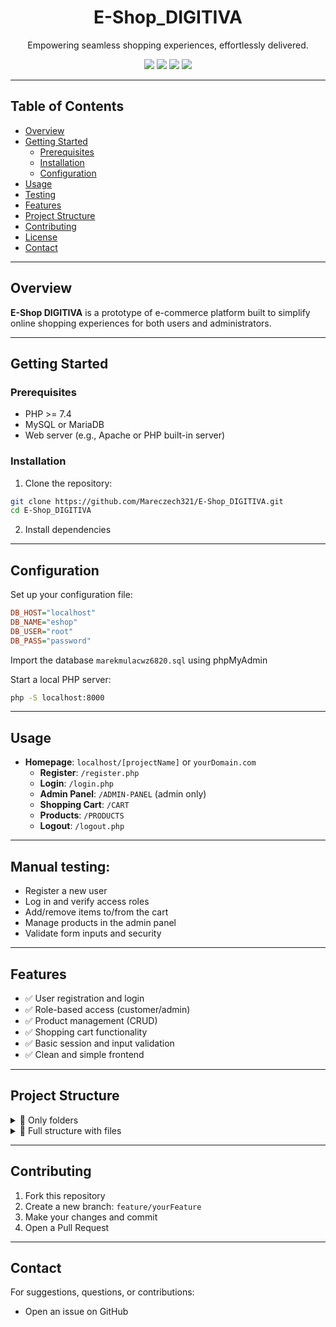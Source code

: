 <p align="center">
  <h1 align="center">E-Shop_DIGITIVA</h1>
</p>
<p align="center">
  Empowering seamless shopping experiences, effortlessly delivered.
</p>

<div align="center">
  <img src="https://img.shields.io/badge/code-PHP-blue.svg" />
  <img src="https://img.shields.io/badge/last%20commit-today-brightgreen.svg" />
  <img src="https://img.shields.io/github/languages/count/Mareczech321/E-Shop_DIGITIVA.svg" />
  <img src="https://img.shields.io/badge/php-66.9%25-blue.svg" />
</div>

---

## Table of Contents

- [Overview](#overview)
- [Getting Started](#getting-started)
  - [Prerequisites](#prerequisites)
  - [Installation](#installation)
  - [Configuration](#configuration)
- [Usage](#usage)
- [Testing](#testing)
- [Features](#features)
- [Project Structure](#project-structure)
- [Contributing](#contributing)
- [License](#license)
- [Contact](#contact)

---

## Overview

**E-Shop DIGITIVA** is a prototype of e-commerce platform built to simplify online shopping experiences for both users and administrators.

---

## Getting Started

### Prerequisites

- PHP >= 7.4
- MySQL or MariaDB
- Web server (e.g., Apache or PHP built-in server)

### Installation

1. Clone the repository:

```bash
git clone https://github.com/Mareczech321/E-Shop_DIGITIVA.git
cd E-Shop_DIGITIVA
```

2. Install dependencies

---

## Configuration

Set up your configuration file:

```ini
DB_HOST="localhost"
DB_NAME="eshop"
DB_USER="root"
DB_PASS="password"
```

Import the database `marekmulacwz6820.sql` using phpMyAdmin

Start a local PHP server:

```bash
php -S localhost:8000
```

---

## Usage

- **Homepage**: `localhost/[projectName]` or `yourDomain.com`
  - **Register**: `/register.php`
  - **Login**: `/login.php`
  - **Admin Panel**: `/ADMIN-PANEL` (admin only)
  - **Shopping Cart**: `/CART`
  - **Products**: `/PRODUCTS`
  - **Logout**: `/logout.php`

---

## Manual testing:

- Register a new user
- Log in and verify access roles
- Add/remove items to/from the cart
- Manage products in the admin panel
- Validate form inputs and security

---

## Features

- ✅ User registration and login
- ✅ Role-based access (customer/admin)
- ✅ Product management (CRUD)
- ✅ Shopping cart functionality
- ✅ Basic session and input validation
- ✅ Clean and simple frontend

---

## Project Structure

<details>
<summary>📁 Only folders</summary>

```plaintext
└── 📁E-Shop_DIGITIVA
    └── 📁ADMIN-PANEL
    └── 📁CART
    └── 📁CONFIG
    └── 📁CSS
    └── 📁DASHBOARD
    └── 📁IMG
        └── 📁PFP
    └── 📁PRODUCTS
```
</details>

<details>
<summary>📄 Full structure with files</summary>

```plaintext
└── 📁E-Shop_DIGITIVA
    └── 📁ADMIN-PANEL
        ├── index.php
        ├── upload.php
    └── 📁CART
        ├── addToCart.php
        ├── index.php
    └── 📁CONFIG
        ├── config.php
        ├── db.php
    └── 📁CSS
        ├── admin.css
        ├── cart.css
        ├── dashboard.css
        ├── products.css
        ├── register.css
        ├── signin.css
        ├── singleP.css
        ├── style.css
    └── 📁DASHBOARD
        ├── index.php
    └── 📁IMG
        └── 📁PFP
            ├── Default.jpg
        ├── arrow.png
        ├── background_cropped.jpg
        ├── background.jpg
        ├── burger.svg
        ├── cart.png
        ├── Digitiva-inverted.png
        ├── Digitiva.png
        ├── Digitiva2.png
        ├── eye.png
        ├── favicon.jpg
        ├── favicon.png
        ├── Gigabyte AORUS 5090.png
        ├── hidden.png
        ├── INNO3D-5090.png
        ├── logout.png
        ├── lupa.png
        ├── noImage.webp
        ├── X-Diablo Gamer.png
    └── 📁PRODUCTS
        ├── index.php
        ├── product.php
    ├── index.php
    ├── login.php
    ├── logout.php
    ├── README.md
    └── register.php
```
</details>

---

## Contributing

1. Fork this repository  
2. Create a new branch: `feature/yourFeature`  
3. Make your changes and commit  
4. Open a Pull Request

---


## Contact

For suggestions, questions, or contributions:

- Open an issue on GitHub
